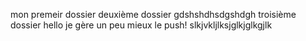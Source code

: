 mon premeir dossier
deuxième dossier gdshshdhsdgshdgh
troisième dossier
hello je gère un peu mieux le push!
slkjvkljlksjglkjglkgjlk
